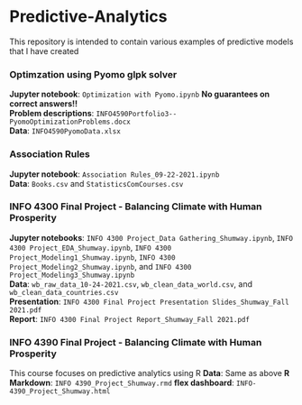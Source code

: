 # Predictive-Analytics
This repository is intended to contain various examples of predictive models that I have created

### **Optimzation using Pyomo glpk solver**
**Jupyter notebook**: `Optimization with Pyomo.ipynb` **No guarantees on correct answers!!**  
**Problem descriptions**: `INFO4590Portfolio3--PyomoOptimizationProblems.docx`  
**Data**: `INFO4590PyomoData.xlsx`  

### **Association Rules**
**Jupyter notebook**: `Association Rules_09-22-2021.ipynb`  
**Data**: `Books.csv` and `StatisticsComCourses.csv`  

### **INFO 4300 Final Project - Balancing Climate with Human Prosperity**
**Jupyter notebooks**: `INFO 4300 Project_Data Gathering_Shumway.ipynb`, `INFO 4300 Project_EDA_Shumway.ipynb`, `INFO 4300 Project_Modeling1_Shumway.ipynb`, `INFO 4300 Project_Modeling2_Shumway.ipynb`, and `INFO 4300 Project_Modeling3_Shumway.ipynb`  
**Data**: `wb_raw_data_10-24-2021.csv`, `wb_clean_data_world.csv`, and `wb_clean_data_countries.csv`  
**Presentation**: `INFO 4300 Final Project Presentation Slides_Shumway_Fall 2021.pdf`  
**Report**: `INFO 4300 Final Project Report_Shumway_Fall 2021.pdf`  

### **INFO 4390 Final Project - Balancing Climate with Human Prosperity**
This course focuses on predictive analytics using R
**Data**: Same as above
**R Markdown**: `INFO 4390_Project_Shumway.rmd`
**flex dashboard**: `INFO-4390_Project_Shumway.html`
